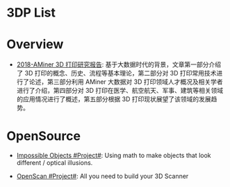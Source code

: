 # 3DP List

# Overview

- [2018-AMiner 3D 打印研究报告](https://static.aminer.cn/misc/article/3d.pdf): 基于大数据时代的背景，文章第一部分介绍了 3D 打印的概念、历史、流程等基本理论，第二部分对 3D 打印常用技术进行了论述，第三部分利用 AMiner 大数据对 3D 打印领域人才概况及相关学者进行了介绍，第四部分对 3D 打印在医学、航空航天、军事、建筑等相关领域的应用情况进行了概述，第五部分根据 3D 打印现状展望了该领域的发展趋势。

# OpenSource

- [Impossible Objects #Project#](https://github.com/Matsemann/impossible-objects): Using math to make objects that look different / optical illusions.

- [OpenScan #Project#](https://github.com/OpenScanEu/OpenScan): All you need to build your 3D Scanner
